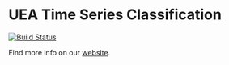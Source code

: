 # UEA Time Series Classification

[![Build Status](https://travis-ci.com/goastler/uea-tsc.svg?branch=master)](https://travis-ci.com/goastler/uea-tsc)

Find more info on our [website](http://www.timeseriesclassification.com).
